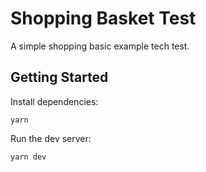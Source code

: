 # Shopping Basket Test

A simple shopping basic example tech test.


## Getting Started

Install dependencies:

```
yarn
```

Run the dev server:

```
yarn dev
```
